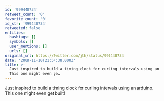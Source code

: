 ```yaml
---
id: '999440734'
retweet_count: '0'
favorite_count: '0'
id_str: '999440734'
retweeted: false
entities:
  hashtags: []
  symbols: []
  user_mentions: []
  urls: []
original_url: https://twitter.com/jth/status/999440734
date: '2008-11-10T21:54:38.000Z'
title: >-
  Just inspired to build a timing clock for curling intervals using an arduino.
  This one might even ge…
---
```


Just inspired to build a timing clock for curling intervals using an arduino. This one might even get built!